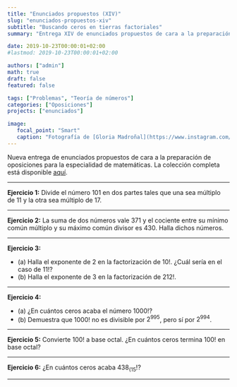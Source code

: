 ```yaml
---
title: "Enunciados propuestos (XIV)"
slug: "enunciados-propuestos-xiv"
subtitle: "Buscando ceros en tierras factoriales"
summary: "Entrega XIV de enunciados propuestos de cara a la preparación de oposiciones en la especialidad de matemáticas."

date: 2019-10-23T00:00:01+02:00
#lastmod: 2019-10-23T00:00:01+02:00

authors: ["admin"]
math: true
draft: false
featured: false

tags: ["Problemas", "Teoría de números"]
categories: ["Oposiciones"]
projects: ["enunciados"]

image:
   focal_point: "Smart"
   caption: "Fotografía de [Gloria Madroñal](https://www.instagram.com/gloria_mad/), disponible en [Instagram](https://www.instagram.com/gloria_mad/)."
---
```


Nueva entrega de enunciados propuestos de cara a la preparación de oposiciones para la especialidad de matemáticas. La colección completa está disponible [aquí](/courses/enunciados/).

---

**Ejercicio 1:** Divide el número $101$ en dos partes tales que una sea múltiplo de $11$ y la otra sea múltiplo de $17$.

---

**Ejercicio 2:** La suma de dos números vale $371$ y el cociente entre su mínimo común múltiplo y su máximo común divisor es $430$. Halla dichos números.

---

**Ejercicio 3:**

- (a) Halla el exponente de $2$ en la factorización de $10!$. ¿Cuál sería en el caso de $11!$?
- (b) Halla el exponente de $3$ en la factorización de $212!$.

---

**Ejercicio 4:**

- (a) ¿En cuántos ceros acaba el número $1000!$?
- (b) Demuestra que $1000!$ no es divisible por $2^{995}$, pero sí por $2^{994}$.

---

**Ejercicio 5:** Convierte $100!$ a base octal. ¿En cuántos ceros termina $100!$ en base octal?

---

**Ejercicio 6:** ¿En cuántos ceros acaba $438_{(15}!$?

---
